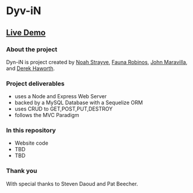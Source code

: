 # Dyv-iN

## [Live Demo](https://dyv-in.herokuapp.com/)

### About the project

Dyn-iN is project created by [Noah Strayve](https://github.com/noahstrayve), [Fauna Robinos](https://github.com/faunarr), [John Maravilla](https://github.com/ajmaravilla), and [Derek Haworth](https://github.com/derek-haworth).

### Project deliverables

- uses a Node and Express Web Server
- backed by a MySQL Database with a Sequelize ORM  
- uses CRUD to GET,POST,PUT,DESTROY
- follows the MVC Paradigm

### In this repository

- Website code
- TBD
- TBD

### Thank you

With special thanks to Steven Daoud and Pat Beecher.
